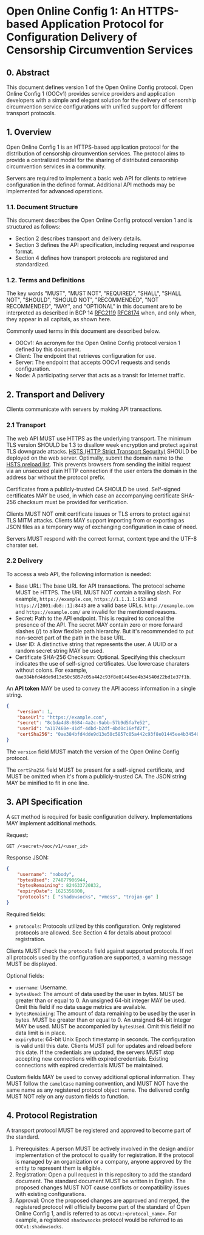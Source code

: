 # Open Online Config 1: An HTTPS-based Application Protocol for Configuration Delivery of Censorship Circumvention Services

## 0. Abstract

This document defines version 1 of the Open Online Config protocol. Open Online Config 1 (OOCv1) provides service providers and application developers with a simple and elegant solution for the delivery of censorship circumvention service configurations with unified support for different transport protocols.

## 1. Overview

Open Online Config 1 is an HTTPS-based application protocol for the distribution of censorship circumvention services. The protocol aims to provide a centralized model for the sharing of distributed censorship circumvention services in a community.

Servers are required to implement a basic web API for clients to retrieve configuration in the defined format. Additional API methods may be implemented for advanced operations.

### 1.1. Document Structure

This document describes the Open Online Config protocol version 1 and is structured as follows:

- Section 2 describes transport and delivery details.
- Section 3 defines the API specification, including request and response format.
- Section 4 defines how transport protocols are registered and standardized.

### 1.2. Terms and Definitions

The key words "MUST", "MUST NOT", "REQUIRED", "SHALL", "SHALL NOT", "SHOULD", "SHOULD NOT", "RECOMMENDED", "NOT RECOMMENDED", "MAY", and "OPTIONAL" in this document are to be interpreted as described in BCP 14 [RFC2119](https://www.rfc-editor.org/info/rfc2119) [RFC8174](https://www.rfc-editor.org/info/rfc8174) when, and only when, they appear in all capitals, as shown here.

Commonly used terms in this document are described below.

- OOCv1: An acronym for the Open Online Config protocol version 1 defined by this document.
- Client: The endpoint that retrieves configuration for use.
- Server: The endpoint that accepts OOCv1 requests and sends configuration.
- Node: A participating server that acts as a transit for Internet traffic.

## 2. Transport and Delivery

Clients communicate with servers by making API transactions.

### 2.1 Transport

The web API MUST use HTTPS as the underlying transport. The minimum TLS version SHOULD be 1.3 to disallow week encryption and protect against TLS downgrade attacks. [HSTS (HTTP Strict Transport Security)](https://en.wikipedia.org/wiki/HTTP_Strict_Transport_Security) SHOULD be deployed on the web server. Optimally, submit the domain name to the [HSTS preload list](https://hstspreload.org/). This prevents browsers from sending the initial request via an unsecured plain HTTP connection if the user enters the domain in the address bar without the protocol prefix.

Certificates from a publicly-trusted CA SHOULD be used. Self-signed certificates MAY be used, in which case an accompanying certificate SHA-256 checksum must be provided for verification.

Clients MUST NOT omit certificate issues or TLS errors to protect against TLS MITM attacks. Clients MAY support importing from or exporting as JSON files as a temporary way of exchanging configuration in case of need.

Servers MUST respond with the correct format, content type and the UTF-8 charater set.

### 2.2 Delivery

To access a web API, the following information is needed:

- Base URL: The base URL for API transactions. The protocol scheme MUST be HTTPS. The URL MUST NOT contain a trailing slash. For example, `https://example.com`, `https://1.1.1.1:853` and `https://[2001:db8::1]:8443` are a valid base URLs. `http://example.com` and `https://example.com/` are invalid for the mentioned reasons.
- Secret: Path to the API endpoint. This is required to conceal the presence of the API. The secret MAY contain zero or more forward slashes (/) to allow flexible path hierarchy. But it's recommended to put non-secret part of the path in the base URL.
- User ID: A distinctive string that represents the user. A UUID or a random secret string MAY be used.
- Certificate SHA-256 Checksum: Optional. Specifying this checksum indicates the use of self-signed certificates. Use lowercase charaters without colons. For example, `0ae384bfd4dde9d13e50c5857c05a442c93f8e01445ee4b34540d22bd1e37f1b`.

An __API token__ MAY be used to convey the API access information in a single string.

``` json
{
    "version": 1,
    "baseUrl": "https://example.com",
    "secret": "8c1da4d8-8684-4a2c-9abb-57b9d5fa7e52",
    "userId": "a117460e-41df-4dbd-b2df-4bd0c16efd2f",
    "certSha256": "0ae384bfd4dde9d13e50c5857c05a442c93f8e01445ee4b34540d22bd1e37f1b"
}
```

The `version` field MUST match the version of the Open Online Config protocol.

The `certSha256` field MUST be present for a self-signed certificate, and MUST be omitted when it's from a publicly-trusted CA. The JSON string MAY be minified to fit in one line.

## 3. API Specification

A `GET` method is required for basic configuration delivery. Implementations MAY implement additional methods.

Request:

``` http
GET /<secret>/ooc/v1/<user_id>
```

Response JSON:

``` json
{
    "username": "nobody",
    "bytesUsed": 274877906944,
    "bytesRemaining": 824633720832,
    "expiryDate": 1625356800,
    "protocols": [ "shadowsocks", "vmess", "trojan-go" ]
}
```

Required fields:

- `protocols`: Protocols utilized by this configuration. Only registered protocols are allowed. See Section 4 for details about protocol registration.

Clients MUST check the `protocols` field against supported protocols. If not all protocols used by the configuration are supported, a warning message MUST be displayed.

Optional fields:

- `username`: Username.
- `bytesUsed`: The amount of data used by the user in bytes. MUST be greater than or equal to 0. An unsigned 64-bit integer MAY be used. Omit this field if no data usage metrics are available.
- `bytesRemaining`: The amount of data remaining to be used by the user in bytes. MUST be greater than or equal to 0. An unsigned 64-bit integer MAY be used. MUST be accompanied by `bytesUsed`. Omit this field if no data limit is in place.
- `expiryDate`: 64-bit Unix Epoch timestamp in seconds. The configuration is valid until this date. Clients MUST pull for updates and reload before this date. If the credentials are updated, the servers MUST stop accepting new connections with expired credentials. Existing connections with expired credentials MUST be maintained.

Custom fields MAY be used to convey additional optional information. They MUST follow the `camelCase` naming convention, and MUST NOT have the same name as any registered protocol object name. The delivered config MUST NOT rely on any custom fields to function.

## 4. Protocol Registration

A transport protocol MUST be registered and approved to become part of the standard.

1. Prerequisites: A person MUST be actively involved in the design and/or implementation of the protocol to qualify for registration. If the protocol is managed by an organization or a company, anyone approved by the entity to represent them is eligible.
2. Registration: Open a pull request in this repository to add the standard document. The standard document MUST be written in English. The proposed changes MUST NOT cause conflicts or compatibility issues with existing configurations.
4. Approval: Once the proposed changes are approved and merged, the registered protocol will officially become part of the standard of Open Online Config 1, and is referred to as `OOCv1:<protocol_name>`. For example, a registered `shadowsocks` protocol would be referred to as `OOCv1:shadowsocks`.
